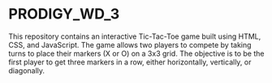 # PRODIGY_WD_3
This repository contains an interactive Tic-Tac-Toe game built using HTML, CSS, and JavaScript. The game allows two players to compete by taking turns to place their markers (X or O) on a 3x3 grid. The objective is to be the first player to get three markers in a row, either horizontally, vertically, or diagonally.
